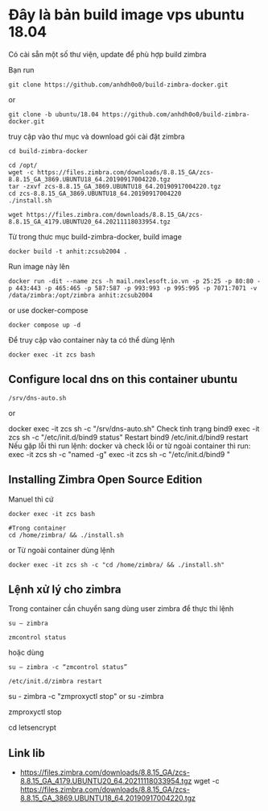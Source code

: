 # Đây là bản build image vps ubuntu 18.04

Có cài sẵn một số thư viện, update để phù hợp build zimbra

Bạn run

```
git clone https://github.com/anhdh0o0/build-zimbra-docker.git
```
or
```
git clone -b ubuntu/18.04 https://github.com/anhdh0o0/build-zimbra-docker.git
```
truy cập vào thư mục và download gói cài đặt zimbra
```
cd build-zimbra-docker
```

```
cd /opt/
wget -c https://files.zimbra.com/downloads/8.8.15_GA/zcs-8.8.15_GA_3869.UBUNTU18_64.20190917004220.tgz
tar -zxvf zcs-8.8.15_GA_3869.UBUNTU18_64.20190917004220.tgz
cd zcs-8.8.15_GA_3869.UBUNTU18_64.20190917004220
./install.sh

wget https://files.zimbra.com/downloads/8.8.15_GA/zcs-8.8.15_GA_4179.UBUNTU20_64.20211118033954.tgz

```

Từ trong thưc mục build-zimbra-docker, build image


```
docker build -t anhit:zcsub2004 .
```

Run image này lên

```
docker run -dit --name zcs -h mail.nexlesoft.io.vn -p 25:25 -p 80:80 -p 443:443 -p 465:465 -p 587:587 -p 993:993 -p 995:995 -p 7071:7071 -v /data/zimbra:/opt/zimbra anhit:zcsub2004
```
or use docker-compose
```
docker compose up -d
```

Để truy cập vào container này ta có thể dùng lệnh

```
docker exec -it zcs bash
```
## Configure local dns on this container ubuntu
```
/srv/dns-auto.sh
```
or

docker exec -it zcs sh -c "/srv/dns-auto.sh"
Check tình trạng bind9
exec -it zcs sh -c "/etc/init.d/bind9 status"
Restart bind9
/etc/init.d/bind9 restart
Nếu gặp lỗi thì run lệnh:
docker
và check lỗi
or từ ngoài container thì run:
exec -it zcs sh -c "named -g"
exec -it zcs sh -c "/etc/init.d/bind9 "
## Installing Zimbra Open Source Edition

Manuel thì cứ

```
docker exec -it zcs bash
```
```
#Trong container
cd /home/zimbra/ && ./install.sh
```

or Từ ngoài container dùng lệnh

```
docker exec -it zcs sh -c "cd /home/zimbra/ && ./install.sh"
```

## Lệnh xử lý cho zimbra

Trong container cần chuyển sang dùng user zimbra để thực thi lệnh
```
su – zimbra
```

```
zmcontrol status
```
hoặc dùng  
```
su – zimbra -c “zmcontrol status”

/etc/init.d/zimbra restart
```

su - zimbra -c "zmproxyctl stop"
or 
su -zimbra

zmproxyctl stop

cd letsencrypt

## Link lib
- https://files.zimbra.com/downloads/8.8.15_GA/zcs-8.8.15_GA_4179.UBUNTU20_64.20211118033954.tgz
wget -c https://files.zimbra.com/downloads/8.8.15_GA/zcs-8.8.15_GA_3869.UBUNTU18_64.20190917004220.tgz